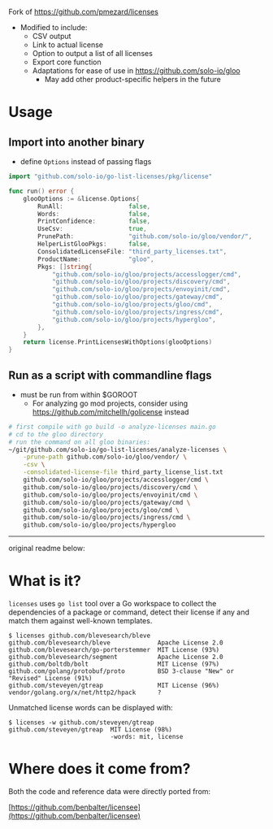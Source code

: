 Fork of https://github.com/pmezard/licenses

- Modified to include:
  - CSV output
  - Link to actual license
  - Option to output a list of all licenses
  - Export core function
  - Adaptations for ease of use in https://github.com/solo-io/gloo
    - May add other product-specific helpers in the future

# Usage

## Import into another binary

- define `Options` instead of passing flags
```go
import "github.com/solo-io/go-list-licenses/pkg/license"

func run() error {
	glooOptions := &license.Options{
		RunAll:                  false,
		Words:                   false,
		PrintConfidence:         false,
		UseCsv:                  true,
		PrunePath:               "github.com/solo-io/gloo/vendor/",
		HelperListGlooPkgs:      false,
		ConsolidatedLicenseFile: "third_party_licenses.txt",
		ProductName:             "gloo",
		Pkgs: []string{
			"github.com/solo-io/gloo/projects/accesslogger/cmd",
			"github.com/solo-io/gloo/projects/discovery/cmd",
			"github.com/solo-io/gloo/projects/envoyinit/cmd",
			"github.com/solo-io/gloo/projects/gateway/cmd",
			"github.com/solo-io/gloo/projects/gloo/cmd",
			"github.com/solo-io/gloo/projects/ingress/cmd",
			"github.com/solo-io/gloo/projects/hypergloo",
		},
	}
	return license.PrintLicensesWithOptions(glooOptions)
}
```

## Run as a script with commandline flags
- must be run from within $GOROOT
  - For analyzing go mod projects, consider using https://github.com/mitchellh/golicense instead
```bash
# first compile with go build -o analyze-licenses main.go
# cd to the gloo directory
# run the command on all gloo binaries:
~/git/github.com/solo-io/go-list-licenses/analyze-licenses \
    -prune-path github.com/solo-io/gloo/vendor/ \
    -csv \
    -consolidated-license-file third_party_license_list.txt
    github.com/solo-io/gloo/projects/accesslogger/cmd \
    github.com/solo-io/gloo/projects/discovery/cmd \
    github.com/solo-io/gloo/projects/envoyinit/cmd \
    github.com/solo-io/gloo/projects/gateway/cmd \
    github.com/solo-io/gloo/projects/gloo/cmd \
    github.com/solo-io/gloo/projects/ingress/cmd \
    github.com/solo-io/gloo/projects/hypergloo
```




---

original readme below:

# What is it?

`licenses` uses `go list` tool over a Go workspace to collect the dependencies
of a package or command, detect their license if any and match them against
well-known templates.

```
$ licenses github.com/blevesearch/bleve
github.com/blevesearch/bleve             Apache License 2.0
github.com/blevesearch/go-porterstemmer  MIT License (93%)
github.com/blevesearch/segment           Apache License 2.0
github.com/boltdb/bolt                   MIT License (97%)
github.com/golang/protobuf/proto         BSD 3-clause "New" or "Revised" License (91%)
github.com/steveyen/gtreap               MIT License (96%)
vendor/golang.org/x/net/http2/hpack      ?
```

Unmatched license words can be displayed with:
```
$ licenses -w github.com/steveyen/gtreap
github.com/steveyen/gtreap  MIT License (98%)
                            -words: mit, license
```

# Where does it come from?

Both the code and reference data were directly ported from:

  [https://github.com/benbalter/licensee](https://github.com/benbalter/licensee)
